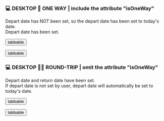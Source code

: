 ### 💻 DESKTOP 📅 ONE WAY | include the attribute "isOneWay"

Depart date has NOT been set, so the depart date has been set to today's date.
<br/>
Depart date has been set.
<br/>

<button>tabbable</button>

<div class="exampleWrapper">
  <!-- <div>
    <auro-datepicker-calendar isOneWay>
    </auro-datepicker-calendar>
  </div> -->

  <div departDate_year="2021" departDate_month="12" departDate_day="30">
    <auro-datepicker-calendar isOneWay>
    </auro-datepicker-calendar>
  </div>
</div>

<button>tabbable</button>

### 💻 DESKTOP 📅📅 ROUND-TRIP | omit the attribute "isOneWay"

Depart date and return date have been set.
<br/>
If depart date is not set by user, depart date will automatically be set to today's date.

<button>tabbable</button>

<div class="exampleWrapper">
  <!-- <div>
    <auro-datepicker-calendar departDate_year="2021" departDate_month="10" departDate_day="30" returnDate_year="2021" returnDate_month="7" returnDate_day="27">
    </auro-datepicker-calendar>
  </div> -->

  <!-- <div>
    <auro-datepicker-calendar>
    </auro-datepicker-calendar>
  </div> -->
</div>

<button>tabbable</button>

<!-- ------------------------------------------- -->
<!-- ------------------------------------------- -->
<!-- SEPARATION POINT BETWEEN DESKTOP AND MOBILE -->
<!-- ------------------------------------------- -->
<!-- ------------------------------------------- -->

